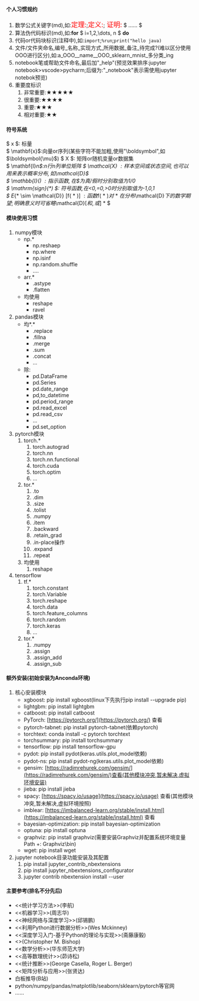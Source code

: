 #### 个人习惯规约

1. 数学公式关键字(md),如:<font color='red' size=4>定理:</font>;<font color='red' size=4>定义:</font>;<font color='red' size=4>
   证明:</font> $ ...... $
2. 算法伪代码标识(md),如:**for**  $ i=1,2,\dots, n $ **do**
3. 代码or代码块标识(注释中),如:`import`;`%run`;`print("hello java)`
4. 文件/文件夹命名,编号_名称_实现方式_所用数据_备注_待完成?(难以区分使用OOO进行区分),如:a_OOO__name__OOO_sklearn_mnist_多分类_ing
5. notebook笔或帮助文件命名,最后加"_help"(预览效果排序:jupyter notebook>vscode>pycharm;后缀为:"_notebook"表示需使用jupyter notebok预览)
6. 重要度标识
    1. 非常重要:★★★★★
    2. 很重要:★★★★
    3. 重要:★★★
    4. 相对重要:★★

#### 符号系统

$ x $: 标量      
$ \mathbf{x}$:向量or序列(某些字符不能加粗,使用"\boldsymbol",如$\boldsymbol{\mu}$)
$ X $: 矩阵or随机变量or数据集   
$ \mathbf{I}_n$:n行n列单位矩阵 $ \mathcal{X} $: 样本空间或状态空间,也可以用来表示概率分布,如$\mathcal{D}$     
$ \mathbb{I}(*) $:  指示函数,在$*$为真/假时分别取值为1/0   
$ \mathrm{sign}(*) $:  符号函数,在<0,=0,>0时分别取值为-1,0,1  
$ E_{* \sim \mathcal{D}} [f( * )] $: 函数$f( * )$对$ * $在分布$\mathcal{D}$下的数学期望;明确意义时可省略$\mathcal{D}$[和,或]$ * $

#### 模块使用习惯

1. numpy模块
    * np.\*
        * np.reshaep
        * np.where
        * np.isinf
        * np.random.shuffle
        * ....
    * arr.\*
        * .astype
        * .flatten
    * 均使用
        * reshape
        * ravel
2. pandas模块
    * 均$*.*$
        * .replace
        * .fillna
        * .merge
        * .sum
        * .concat
        * ...
    * 除:
        * pd.DataFrame
        * pd.Series
        * pd.date_range
        * pd,to_datetime
        * pd.period_range
        * pd.read_excel
        * pd.read_csv
        * ...
        * pd.set_option
3. pytorch模块
    1. torch.\*
        1. torch.autograd
        2. torch.nn
        3. torch.nn.functional
        4. torch.cuda
        5. torch.optim
        6. ...
    2. tor.\*
        1. .to
        2. .dim
        3. .size
        4. .tolist
        5. .numpy
        6. .item
        7. .backward
        8. .retain_grad
        9. .in-place操作
        10. .expand
        11. .repeat
    3. 均使用
        1. reshape
4. tensorflow
    1. tf.\*
        1. torch.constant
        2. torch.Variable
        3. torch.reshape
        4. torch.data
        5. torch.feature_columns
        6. torch.random
        7. torch.keras
        8. ...
    2. tor.\*
        1. .numpy
        2. .assign
        3. .assign_add
        4. .assign_sub

#### 额外安装(初始安装为Anconda环境)

1. 核心安装模块
    * xgboost: pip install xgboost(linux下先执行pip install --upgrade pip)
    * lightgbm: pip install lightgbm
    * catboost: pip install catboost
    * PyTorch: [https://pytorch.org/](https://pytorch.org/) 查看
    * pytorch-tabnet: pip install pytorch-tabnet(依赖pytorch)
    * torchtext: conda install -c pytorch torchtext
    * torchsummary: pip install torchsummary
    * tensorflow: pip install tensorflow-gpu
    * pydot: pip install pydot(keras.utils.plot_model依赖)
    * pydot-ns: pip install pydot-ng(keras.utils.plot_model依赖)
    * gensim: [https://radimrehurek.com/gensim/](https://radimrehurek.com/gensim/)查看(其他模块冲突,暂未解决,虚拟环境安装)
    * jieba: pip install jieba
    * spacy: [https://spacy.io/usage](https://spacy.io/usage) 查看(其他模块冲突,暂未解决,虚拟环境按照)
    * imblear: [https://imbalanced-learn.org/stable/install.html](https://imbalanced-learn.org/stable/install.html) 查看
    * bayesian-optimization: pip install bayesian-optimization
    * optuna: pip install optuna
    * graphviz: pip install graphviz(需要安装Graphviz并配置系统环境变量Path +: Graphviz\bin)
    * wget: pip install wget
2. jupyter notebook目录功能安装及其配置
    1. pip install jupyter_contrib_nbextensions
    2. pip install jupyter_nbextensions_configurator
    3. jupyter contrib nbextension install --user

#### 主要参考(排名不分先后)

* <<统计学习方法>>(李航)
* <<机器学习>>(周志华)
* <<神经网络与深度学习>>(邱锡鹏)
* <<利用Python进行数据分析>>(Wes Mckinney)
* <<深度学习入门-基于Python的理论与实现>>(斋藤康毅)
* <<Pattern Recognition and Machine Learning>>(Christopher M. Bishop)
* <<数学分析>>(华东师范大学)
* <<高等数理统计>>(茆诗松)
* <<统计推断>>(George Casella, Roger L. Berger)
* <<矩阵分析与应用>>(张贤达)
* 白板推导(B站)
* python/numpy/pandas/matplotlib/seaborn/sklearn/pytorch等官网
* ......